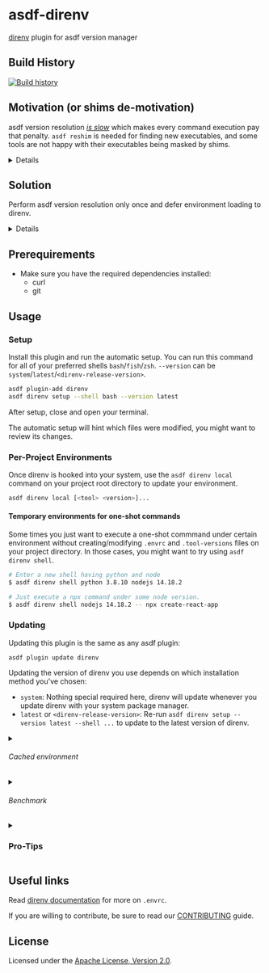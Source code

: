 # asdf-direnv

[direnv](https://direnv.net) plugin for asdf version manager

## Build History

[![Build history](https://buildstats.info/github/chart/asdf-community/asdf-direnv?branch=master)](https://github.com/asdf-community/asdf-direnv/actions)

## Motivation (or shims de-motivation)

asdf version resolution [*is slow*](https://github.com/asdf-community/asdf-direnv/issues/80#issuecomment-1079485165) which makes every command execution pay that penalty. `asdf reshim` is needed for finding new executables, and some tools are not happy with their executables being masked by shims.

<details>


[asdf](https://asdf-vm.com) is a great tool for managing multiple versions of
command-line tools. 99% of the time these managed tools work just as expected.

Shims are just tiny wrappers created by asdf that just forward execution to the
_real_ versioned executables installed by asdf. This way, asdf has a single
shims directory added to your PATH and has no need of mangling the PATH for
every installed version.

When you run an asdf-managed command, like `node`, it will actually execute an
asdf-shim, which will determine the `node` version to activate according to your
`.tool-versions` file.

A downside of this is that every single time you run `node` asdf will have to
determine again which version to use. Even if you haven't changed your
`.tool-versions` file to upgrade the node version to use. And this happens for
every shim execution, which could lead to some users experiencing certain
_slowness_ while asdf is looking up versions, since it has to traverse
directories looking up for a .tool-versions file and probably also legacy
version files.

Another inconvenience is that commands installed by these tools can have some
problems by the way asdf shims work. For example, if a command tries to find
itself by name in PATH (e.g. using `which my-command`) it will find the asdf
shim executable and not the _actual_ executable delegated-to by asdf. This might
cause problems if the command tries to use this location as an installation root
to find auxiliary files, since shims will mask the real executable.

Also, people frequently ask why is reshim needed. Suppose you used asdf to
install a package manager like `npm`, `hex`, `gem`, `cargo`, etc. Any new
binaries installed by these tools won't be available on PATH unless you run
`asdf reshim`. This is because asdf has no way of knowing what the `npm install`
command does, and it's until `asdf reshim` that it will figure out new
executables are available and will create shims for them accordingly.

And finally, some packages come not only with language-specific commands, but
with tons of system tools that will shadow those already installed on your
system. While this may be desirable while the language is in use, having it
installed and not activated leaves dead shims all over the place.

</details>

## Solution

Perform asdf version resolution only once and defer environment loading to direnv.

<details>


All these previously mentioned issues can be solved by using asdf along with the
[direnv](https://direnv.net/) tool.

Just like asdf is a tools manager, direnv is an environment-variables manager.
It can update your shell env upon directory change and clean it up when you
leave that directory.

This `asdf-direnv` plugin lets you install `direnv` and also provides a tiny
script to integrate both. Allowing `direnv` to manage any variables exposed by
asdf tools, primarily the PATH environment, but also any other variable exposed
by your plugin (e.g. MIX_HOME exposed by the asdf-elixir plugin).

This way, running `node` will not invoke the asdf-shim but the _real_
asdf-managed executable in PATH. Which will improve speed since version
resolution is out of the way and made only once by `direnv` upon entering your
project directory. Commands trying to find themselves in PATH will find their
expected location. Also, no more _reshim_ needed upon `npm install`.

</details>

## Prerequirements

- Make sure you have the required dependencies installed:
  - curl
  - git

## Usage

### Setup

Install this plugin and run the automatic setup.
You can run this command for all of your preferred shells `bash`/`fish`/`zsh`.
`--version` can be `system`/`latest`/`<direnv-release-version>`.

```bash
asdf plugin-add direnv
asdf direnv setup --shell bash --version latest
```

After setup, close and open your terminal.

The automatic setup will hint which files were modified, you might want to review its changes.

### Per-Project Environments

Once direnv is hooked into your system, use the  `asdf direnv local`
command on your project root directory to update your environment.

``` bash
asdf direnv local [<tool> <version>]...
```

#### Temporary environments for one-shot commands

Some times you just want to execute a one-shot commmand under certain
environment without creating/modifying `.envrc` and `.tool-versions` files
on your project directory. In those cases, you might want to try using
`asdf direnv shell`.


``` bash
# Enter a new shell having python and node
$ asdf direnv shell python 3.8.10 nodejs 14.18.2

# Just execute a npx command under some node version.
$ asdf direnv shell nodejs 14.18.2 -- npx create-react-app
```

### Updating

Updating this plugin is the same as any asdf plugin:

    asdf plugin update direnv

Updating the version of direnv you use depends on which installation method you've chosen:

- `system`: Nothing special required here, direnv will update whenever you
  update direnv with your system package manager.
- `latest` or `<direnv-release-version>`: Re-run `asdf direnv setup --version
  latest --shell ...` to update to the latest version of direnv.

<details>
  <summary><h6>Cached environment</h6></summary>

To speed up things a lot, this plugin creates direnv `envrc` files that contain
your plugins environment. They are created whenever your `.envrc` or your
`.tool-versions` files change, and are cached under `$XDG_CACHE_HOME/asdf-direnv`.

If you ever need to regenerate a cached environment file, just `touch .envrc`.

Now when you leave your project directory and come back to it, direnv will
manage the environment variables for you really fast. For example:

```bash
direnv: loading .envrc
direnv: using asdf
direnv: Creating env file ~/.asdf/installs/direnv/2.20.0/env/909519368-2773408541-1591703797-361987458
direnv: loading ~/.asdf/installs/direnv/2.20.0/env/909519368-2773408541-1591703797-361987458
direnv: using asdf elixir 1.8.1-otp-21
direnv: using asdf nodejs 12.6.0
direnv: export +MIX_ARCHIVES +MIX_HOME +NPM_CONFIG_PREFIX ~PATH
```

</details>

<details>
  <summary><h6>Benchmark</h6></summary>

![benchmark](https://user-images.githubusercontent.com/38746192/67657932-8483fb80-f99b-11e9-96d8-3d46d419ea62.png)

#### `node --version`

with asdf-direnv:

| Mean [ms] | Min [ms] | Max [ms] | Relative |
| --------: | -------: | -------: | -------: |
| 4.3 ± 0.4 |      3.6 |      6.0 |     1.00 |

without asdf-direnv:

|   Mean [ms] | Min [ms] | Max [ms] | Relative |
| ----------: | -------: | -------: | -------: |
| 189.7 ± 2.7 |    185.6 |    194.0 |     1.00 |

```bash
hyperfine 'node --version'
```

---

#### `npm install -g yarn`

with asdf-direnv:

|    Mean [ms] | Min [ms] | Max [ms] | Relative |
| -----------: | -------: | -------: | -------: |
| 683.3 ± 17.3 |    667.9 |    725.1 |     1.00 |

without asdf-direnv:

|    Mean [ms] | Min [ms] | Max [ms] | Relative |
| -----------: | -------: | -------: | -------: |
| 870.0 ± 12.9 |    848.4 |    894.6 |     1.00 |

```bash
hyperfine --cleanup 'npm uninstall -g yarn' 'npm install -g yarn'
```

</details>

<details>
  <summary><h3>Pro-Tips</h3></summary>

- Take a look at `direnv help true`.

- Getting `$ASDF_DIR/shims` out of the PATH.

  Some users might want to bypass asdf shims altogether. To do so,
  include only `$ASDF_DIR/bin` in your PATH but exclude the shims
  directory.

  All shims are still available via `asdf exec <shim>`

```bash
# ~/.bashrc or equivalent

# Don't source `~/.asdf/asdf.sh`
PATH="$PATH:~/.asdf/bin"
```

- If you want to silence the console output of direnv, you can do that by
  setting an empty environment variable: `export DIRENV_LOG_FORMAT=""`.

- Some times you might need to configure IDEs or other tools to find executables
  like package managers/code linters/compilers being used on a project of yours.
  For example, to execute `npm` outside your project directory you can do:

```bash
direnv exec /some/project npm
```

- Remember that activation order is important.

  If a local `.tool-versions` file is present, the order of listed plugins will be
  preserved, so that toolA will be present before toolB in PATH.

```bash
# .tool-versions
toolA 1.0
toolB 2.0
```

- You can `use asdf` even if current directory has no `.tool-versions` file.

  In this case the the activated versions will be the same than those returned
  by `asdf current` command.

- You can override any tool version via environment variables.

  See the asdf documentation regarding versions from environment variables.

```bash
# .envrc
export ASDF_PLUGIN_VERSION=1.0
use asdf
```

- Remember `direnv` can reload the environment whenever a file changes. By
  default this plugin will watch any `.tool-versions` file or legacy version
  file that explicitly selects a tool.

But you can easily watch more files when needed.

```bash
# .envrc
watch_file "package.json"
```

- Using `direnv status` can be helpful to inspect current state. Also,
  you might want to take a look to `direnv --help`.

- Using a non-empty `ASDF_DIRENV_DEBUG` will enable bash-tracing with `set -x` and skip env-cache.

  For example, if you are troubleshooting or trying to debug something weird on
  your environment, use `env ASDF_DIRENV_DEBUG=true direnv reload` and provide any
  relevant output on an [issue](issues/new).

  Also, if you are contributing a new feature or bug-fix try running
  `env ASDF_DIRENV_DEBUG=true bats -x test` to run all tests with trace mode. If any test
  fails you will see more output.

</details>

## Useful links

Read [direnv documentation](https://direnv.net/) for more on `.envrc`.

If you are willing to contribute, be sure to read our [CONTRIBUTING](https://github.com/asdf-community/asdf-direnv/blob/master/CONTRIBUTING.md) guide.

## License

Licensed under the
[Apache License, Version 2.0](https://www.apache.org/licenses/LICENSE-2.0).
